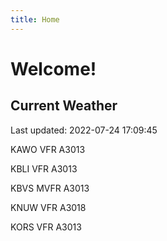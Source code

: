 ```yaml
---
title: Home
---
```

# Welcome!

## Current Weather

Last updated: 2022-07-24 17:09:45

KAWO VFR A3013

KBLI VFR A3013

KBVS MVFR A3013

KNUW VFR A3018

KORS VFR A3013


